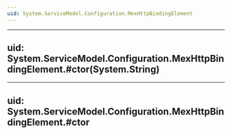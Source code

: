 ```yaml
---
uid: System.ServiceModel.Configuration.MexHttpBindingElement
---
```


---
uid: System.ServiceModel.Configuration.MexHttpBindingElement.#ctor(System.String)
---

---
uid: System.ServiceModel.Configuration.MexHttpBindingElement.#ctor
---
